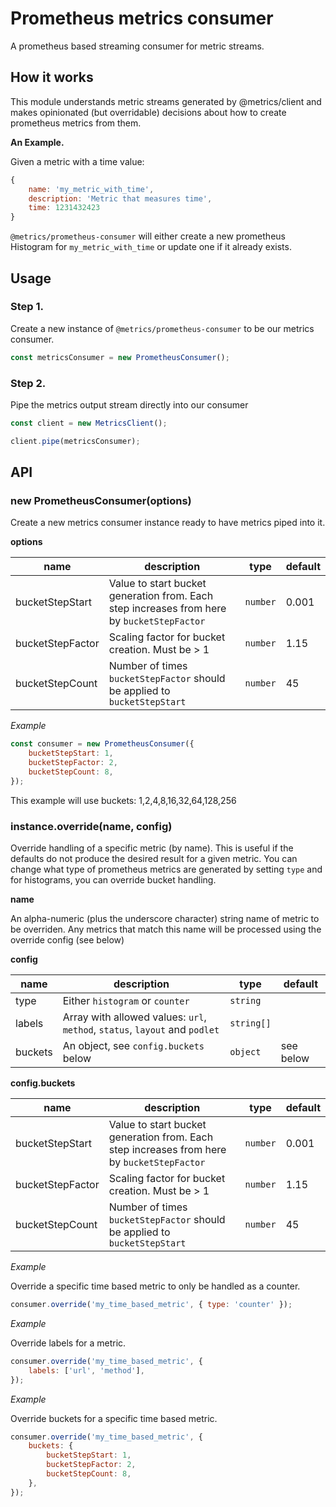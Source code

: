 # Prometheus metrics consumer

A prometheus based streaming consumer for metric streams.

## How it works

This module understands metric streams generated by @metrics/client and makes
opinionated (but overridable) decisions about how to create prometheus metrics from
them.

**An Example.**

Given a metric with a time value:

```js
{
    name: 'my_metric_with_time',
    description: 'Metric that measures time',
    time: 1231432423
}
```

`@metrics/prometheus-consumer` will either create a new prometheus Histogram for
`my_metric_with_time` or update one if it already exists.

## Usage

### Step 1.

Create a new instance of `@metrics/prometheus-consumer` to be our metrics consumer.

```js
const metricsConsumer = new PrometheusConsumer();
```

### Step 2.

Pipe the metrics output stream directly into our consumer

```js
const client = new MetricsClient();

client.pipe(metricsConsumer);
```

## API

### new PrometheusConsumer(options)

Create a new metrics consumer instance ready to have metrics piped into it.

**options**

| name             | description                                                                                | type     | default |
| ---------------- | ------------------------------------------------------------------------------------------ | -------- | ------- |
| bucketStepStart  | Value to start bucket generation from. Each step increases from here by `bucketStepFactor` | `number` | 0.001   |
| bucketStepFactor | Scaling factor for bucket creation. Must be > 1                                            | `number` | 1.15    |
| bucketStepCount  | Number of times `bucketStepFactor` should be applied to `bucketStepStart`                  | `number` | 45      |

_Example_

```js
const consumer = new PrometheusConsumer({
    bucketStepStart: 1,
    bucketStepFactor: 2,
    bucketStepCount: 8,
});
```

This example will use buckets: 1,2,4,8,16,32,64,128,256

### instance.override(name, config)

Override handling of a specific metric (by name). This is useful if the defaults
do not produce the desired result for a given metric. You can change what type
of prometheus metrics are generated by setting `type` and for histograms, you
can override bucket handling.

**name**

An alpha-numeric (plus the underscore character) string name of metric to be
overriden. Any metrics that match this name will be processed using the override
config (see below)

**config**

| name    | description                                                                 | type       | default   |
| ------- | --------------------------------------------------------------------------- | ---------- | --------- |
| type    | Either `histogram` or `counter`                                             | `string`   |           |
| labels  | Array with allowed values: `url`, `method`, `status`, `layout` and `podlet` | `string[]` |           |
| buckets | An object, see `config.buckets` below                                       | `object`   | see below |

**config.buckets**

| name             | description                                                                                | type     | default |
| ---------------- | ------------------------------------------------------------------------------------------ | -------- | ------- |
| bucketStepStart  | Value to start bucket generation from. Each step increases from here by `bucketStepFactor` | `number` | 0.001   |
| bucketStepFactor | Scaling factor for bucket creation. Must be > 1                                            | `number` | 1.15    |
| bucketStepCount  | Number of times `bucketStepFactor` should be applied to `bucketStepStart`                  | `number` | 45      |

_Example_

Override a specific time based metric to only be handled as a counter.

```js
consumer.override('my_time_based_metric', { type: 'counter' });
```

_Example_

Override labels for a metric.

```js
consumer.override('my_time_based_metric', {
    labels: ['url', 'method'],
});
```

_Example_

Override buckets for a specific time based metric.

```js
consumer.override('my_time_based_metric', {
    buckets: {
        bucketStepStart: 1,
        bucketStepFactor: 2,
        bucketStepCount: 8,
    },
});
```
